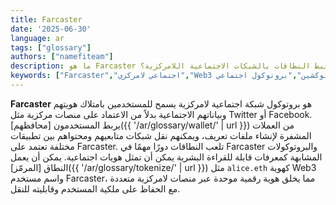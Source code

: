 ```yaml
---
title: Farcaster
date: '2025-06-30'
language: ar
tags: ["glossary"]
authors: ["namefiteam"]
description: ما هو Farcaster وكيف ترتبط النطاقات بالشبكات الاجتماعية اللامركزية؟
keywords: ["Farcaster","اجتماعي لامركزي","Web3 اجتماعي","هوية البلوكشين","بروتوكول اجتماعي"]
---
```


**Farcaster** هو بروتوكول شبكة اجتماعية لامركزية يسمح للمستخدمين بامتلاك هويتهم وبياناتهم الاجتماعية بدلاً من الاعتماد على منصات مركزية مثل Twitter أو Facebook. يربط المستخدمون [محافظهم]({{ '/ar/glossary/wallet/' | url }}) من العملات المشفرة لإنشاء ملفات تعريف، ويمكنهم نقل شبكات متابعيهم ومحتواهم بين تطبيقات مختلفة تعتمد على Farcaster. تلعب النطاقات دورًا مهمًا في Farcaster والبروتوكولات المشابهة كمعرفات قابلة للقراءة البشرية يمكن أن تمثل هويات اجتماعية. يمكن أن يعمل النطاق [المرمّز]({{ '/ar/glossary/tokenize/' | url }}) مثل `alice.eth` كهوية Web3 واسم مستخدم Farcaster، مما يخلق هوية رقمية موحدة عبر منصات لامركزية متعددة مع الحفاظ على ملكية المستخدم وقابليته للنقل.